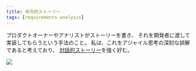 ```yaml
---
title: 命令的ストーリー
tags: [requirements analysis]
---
```


プロダクトオーナーやアナリストがストーリーを書き、
それを開発者に渡して実装してもらうという手法のこと。
私は、これをアジャイル思考の深刻な誤解であると考えており、
[対話的ストーリー](/ConversationalStories)を強く好む。

![](http://martinfowler.com/bliki/images/conversationalStories/decreed.png)


